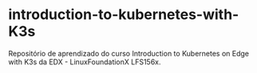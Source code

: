 # introduction-to-kubernetes-with-K3s
Repositório de aprendizado do curso Introduction to Kubernetes on Edge with K3s da EDX - LinuxFoundationX LFS156x.
